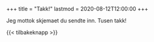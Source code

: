 +++
title = "Takk!"
lastmod = 2020-08-12T12:00:00
+++

Jeg mottok skjemaet du sendte inn. Tusen takk!

{{< tilbakeknapp >}}
